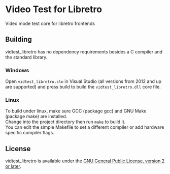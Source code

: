 # Video Test for Libretro

Video mode test core for libretro frontends

## Building
vidtest_libretro has no dependency requirements besides a C compiler and the standard library.

### Windows
Open `vidtest_libretro.sln` in Visual Studio (all versions from 2012 and up are supported) and press
build to build the `vidtest_libretro.dll` core file.

### Linux
To build under linux, make sure GCC (package gcc) and GNU Make (package make) are installed.  
Change into the project directory then run `make` to build it.  
You can edit the simple Makefile to set a different compiler or add hardware specific compiler flags.

## License
vidtest_libretro is available under the [GNU General Public License, version 2 or later](https://www.gnu.org/licenses/old-licenses/gpl-2.0.en.html).
